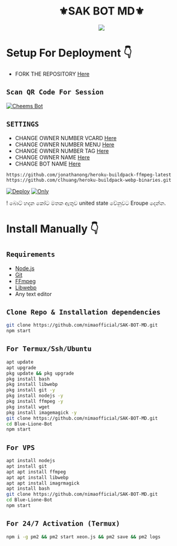 <h1 align="center"> ⚜️SAK BOT MD⚜️<br></h1>
<p align="center">
<img src="https://telegra.ph/file/2534a230221373ff3d754.png" border="0">



# Setup For Deployment 👇

- FORK THE REPOSITORY [Here](https://github.com/nimaofficial/SAK-BOT-MD/fork)

## `Scan QR Code For Session`
[![Cheems Bot](https://repl.it/badge/github/quiec/whatsasena)](https://replit.com/@nimaofficial/SAK-BOT-MD?v=1)

## `SETTINGS`

- CHANGE OWNER NUMBER VCARD [Here](https://github.com/nimaofficial/SAK-BOT-MD/blob/master/settings.js#L58)
- CHANGE OWNER NUMBER MENU [Here](https://github.com/nimaofficial/SAK-BOT-MD/blob/master/settings.js#L65)
- CHANGE OWNER NUMBER TAG [Here](https://github.com/nimaofficial/SAK-BOT-MD.git/blob/master/settings.js#L66)
- CHANGE OWNER NAME [Here](https://github.com/nimaofficial/SAK-BOT-MD.git/blob/master/settings.js#L59)
- CHANGE BOT NAME [Here](https://github.com/nimaofficial/SAK-BOT-MD.git/blob/master/settings.js#L67)


 

```
https://github.com/jonathanong/heroku-buildpack-ffmpeg-latest
https://github.com/clhuang/heroku-buildpack-webp-binaries.git
```

[![Deploy](https://www.herokucdn.com/deploy/button.svg)](https://heroku.com/deploy)
[![Only](https://i.ibb.co/FJcrYJw/Screenshot-2022-10-08-192010.jpg)](https://heroku.com/deploy)
 
 
 ! බොට් හදන කෝට මතක ඇතුව united state වේනුවට Eroupe දෙන්න.

 
 
# Install Manually 👇
## `Requirements`
* [Node.js](https://nodejs.org/en/)
* [Git](https://git-scm.com/downloads)
* [FFmpeg](https://github.com/BtbN/FFmpeg-Builds/releases/download/autobuild-2020-12-08-13-03/ffmpeg-n4.3.1-26-gca55240b8c-win64-gpl-4.3.zip)
* [Libwebp](https://developers.google.com/speed/webp/download)
* Any text editor
## `Clone Repo & Installation dependencies`
```bash
git clone https://github.com/nimaofficial/SAK-BOT-MD.git
npm start
```
## `For Termux/Ssh/Ubuntu`
```bash
apt update
apt upgrade
pkg update && pkg upgrade
pkg install bash
pkg install libwebp
pkg install git -y
pkg install nodejs -y 
pkg install ffmpeg -y 
pkg install wget
pkg install imagemagick -y
git clone https://github.com/nimaofficial/SAK-BOT-MD.git
cd Blue-Lione-Bot
npm start
```
## `For VPS`
```bash
apt install nodejs 
apt install git 
apt apt install ffmpeg 
apt apt install libwebp 
apt apt install imagrmagick
apt install bash
git clone https://github.com/nimaofficial/SAK-BOT-MD.git
cd Blue-Lione-Bot
npm start
```
## `For 24/7 Activation (Termux)`
```bash
npm i -g pm2 && pm2 start xeon.js && pm2 save && pm2 logs
```

 
